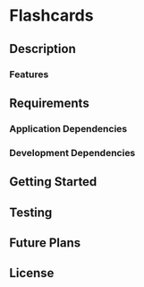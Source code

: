 # Flashcards

## Description

### Features

## Requirements

### Application Dependencies

### Development Dependencies

## Getting Started

## Testing

## Future Plans

## License
